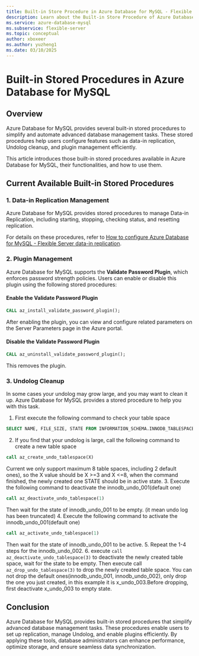 ```yaml
---
title: Built-in Store Procedure in Azure Database for MySQL - Flexible Server
description: Learn about the Built-in Store Procedure of Azure Database for MySQL - Flexible Server.
ms.service: azure-database-mysql
ms.subservice: flexible-server
ms.topic: conceptual
author: xboxeer
ms.author: yuzheng1
ms.date: 03/10/2025 
---
```

# **Built-in Stored Procedures in Azure Database for MySQL**  

## **Overview**  
Azure Database for MySQL provides several built-in stored procedures to simplify and automate advanced database management tasks. These stored procedures help users configure features such as data-in replication, Undolog cleanup, and plugin management efficiently.  

This article introduces those built-in stored procedures available in Azure Database for MySQL, their functionalities, and how to use them.  

## **Current Available Built-in Stored Procedures**  

### **1. Data-in Replication Management**  
Azure Database for MySQL provides stored procedures to manage Data-in Replication, including starting, stopping, checking status, and resetting replication.  

For details on these procedures, refer to [How to configure Azure Database for MySQL - Flexible Server data-in replication](how-to-data-in-replication.md).  

### **2. Plugin Management**

Azure Database for MySQL supports the **Validate Password Plugin**, which enforces password strength policies. Users can enable or disable this plugin using the following stored procedures:  

#### **Enable the Validate Password Plugin**  
```sql
CALL az_install_validate_password_plugin();
```
After enabling the plugin, you can view and configure related parameters on the Server Parameters page in the Azure portal.

#### **Disable the Validate Password Plugin**  
```sql
CALL az_uninstall_validate_password_plugin();
```
This removes the plugin.

### 3. **Undolog Cleanup**
In some cases your undolog may grow large, and you may want to clean it up. Azure Database for MySQL provides a stored procedure to help you with this task.
1. First execute the following command to check your table space
```sql
SELECT NAME, FILE_SIZE, STATE FROM INFORMATION_SCHEMA.INNODB_TABLESPACES WHERE SPACE_TYPE = 'Undo' AND STATE = 'active' ORDER BY NAME;
```
2. If you find that your undolog is large, call the following command to create a new table space
```sql
call az_create_undo_tablespace(X)
```
Current we only support maximum 8 table spaces, including 2 default ones), so the X value should be  X >=3 and X <=8, when the command finished, the newly created one STATE should be in active state.
3. Execute the following command to deactivate the innodb_undo_001(default one)
```sql
call az_deactivate_undo_tablespace(1)
```
Then wait for the state of innodb_undo_001 to be empty. (it mean undo log has been truncated)
4. Execute the following command to activate the innodb_undo_001(default one)
```sql
call az_activate_undo_tablespace(1)
```
Then wait for the state of innodb_undo_001 to be active.
5. Repeat the 1-4 steps for the innodb_undo_002.
6. execute ```call az_deactivate_undo_tablespace(3)``` to deactivate the newly created table space,  wait for the state to be empty. Then execute call ```az_drop_undo_tablespace(3)``` to drop the newly created table space. 
You can not drop the default ones(innodb_undo_001, innodb_undo_002), only drop the one you just created, in this example it is x_undo_003.Before dropping, first deactivate x_undo_003 to empty state.

## **Conclusion**  
Azure Database for MySQL provides built-in stored procedures that simplify advanced database management tasks. These procedures enable users to set up replication, manage Undolog, and enable plugins efficiently. By applying these tools, database administrators can enhance performance, optimize storage, and ensure seamless data synchronization.  
